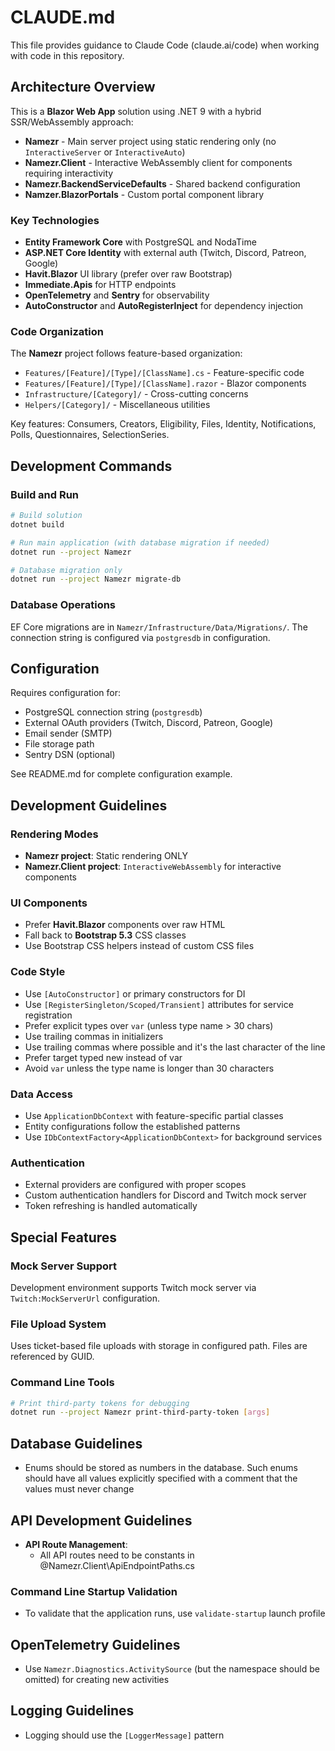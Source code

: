 # CLAUDE.md

This file provides guidance to Claude Code (claude.ai/code) when working with code in this repository.

## Architecture Overview

This is a **Blazor Web App** solution using .NET 9 with a hybrid SSR/WebAssembly approach:

- **Namezr** - Main server project using static rendering only (no `InteractiveServer` or `InteractiveAuto`)
- **Namezr.Client** - Interactive WebAssembly client for components requiring interactivity 
- **Namezr.BackendServiceDefaults** - Shared backend configuration
- **Namzer.BlazorPortals** - Custom portal component library

### Key Technologies
- **Entity Framework Core** with PostgreSQL and NodaTime
- **ASP.NET Core Identity** with external auth (Twitch, Discord, Patreon, Google)
- **Havit.Blazor** UI library (prefer over raw Bootstrap)
- **Immediate.Apis** for HTTP endpoints
- **OpenTelemetry** and **Sentry** for observability
- **AutoConstructor** and **AutoRegisterInject** for dependency injection

### Code Organization
The **Namezr** project follows feature-based organization:
- `Features/[Feature]/[Type]/[ClassName].cs` - Feature-specific code
- `Features/[Feature]/[Type]/[ClassName].razor` - Blazor components
- `Infrastructure/[Category]/` - Cross-cutting concerns
- `Helpers/[Category]/` - Miscellaneous utilities

Key features: Consumers, Creators, Eligibility, Files, Identity, Notifications, Polls, Questionnaires, SelectionSeries.

## Development Commands

### Build and Run
```bash
# Build solution
dotnet build

# Run main application (with database migration if needed)
dotnet run --project Namezr

# Database migration only
dotnet run --project Namezr migrate-db
```

### Database Operations
EF Core migrations are in `Namezr/Infrastructure/Data/Migrations/`. The connection string is configured via `postgresdb` in configuration.

## Configuration
Requires configuration for:
- PostgreSQL connection string (`postgresdb`)
- External OAuth providers (Twitch, Discord, Patreon, Google)
- Email sender (SMTP)
- File storage path
- Sentry DSN (optional)

See README.md for complete configuration example.

## Development Guidelines

### Rendering Modes
- **Namezr project**: Static rendering ONLY
- **Namezr.Client project**: `InteractiveWebAssembly` for interactive components

### UI Components
- Prefer **Havit.Blazor** components over raw HTML
- Fall back to **Bootstrap 5.3** CSS classes
- Use Bootstrap CSS helpers instead of custom CSS files

### Code Style
- Use `[AutoConstructor]` or primary constructors for DI
- Use `[RegisterSingleton/Scoped/Transient]` attributes for service registration
- Prefer explicit types over `var` (unless type name > 30 chars)
- Use trailing commas in initializers
- Use trailing commas where possible and it's the last character of the line
- Prefer target typed new instead of var
- Avoid `var` unless the type name is longer than 30 characters

### Data Access
- Use `ApplicationDbContext` with feature-specific partial classes
- Entity configurations follow the established patterns
- Use `IDbContextFactory<ApplicationDbContext>` for background services

### Authentication
- External providers are configured with proper scopes
- Custom authentication handlers for Discord and Twitch mock server
- Token refreshing is handled automatically

## Special Features

### Mock Server Support
Development environment supports Twitch mock server via `Twitch:MockServerUrl` configuration.

### File Upload System
Uses ticket-based file uploads with storage in configured path. Files are referenced by GUID.

### Command Line Tools
```bash
# Print third-party tokens for debugging
dotnet run --project Namezr print-third-party-token [args]
```

## Database Guidelines
- Enums should be stored as numbers in the database. Such enums should have all values explicitly specified with a comment that the values must never change

## API Development Guidelines
- **API Route Management**: 
  - All API routes need to be constants in @Namezr.Client\ApiEndpointPaths.cs 

### Command Line Startup Validation
- To validate that the application runs, use `validate-startup` launch profile

## OpenTelemetry Guidelines
- Use `Namezr.Diagnostics.ActivitySource` (but the namespace should be omitted) for creating new activities

## Logging Guidelines
- Logging should use the `[LoggerMessage]` pattern